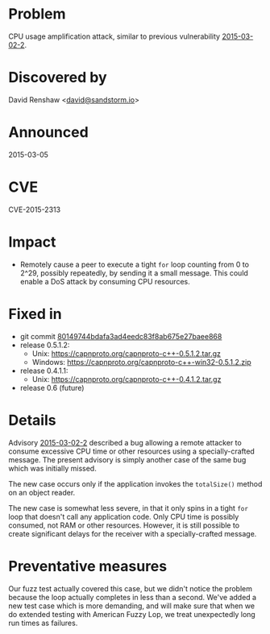 Problem
=======

CPU usage amplification attack, similar to previous vulnerability
[2015-03-02-2][1].

Discovered by
=============

David Renshaw &lt;david@sandstorm.io>

Announced
=========

2015-03-05

CVE
===

CVE-2015-2313

Impact
======

- Remotely cause a peer to execute a tight `for` loop counting from 0 to
  2^29, possibly repeatedly, by sending it a small message. This could enable
  a DoS attack by consuming CPU resources.

Fixed in
========

- git commit [80149744bdafa3ad4eedc83f8ab675e27baee868][0]
- release 0.5.1.2:
  - Unix: https://capnproto.org/capnproto-c++-0.5.1.2.tar.gz
  - Windows: https://capnproto.org/capnproto-c++-win32-0.5.1.2.zip
- release 0.4.1.1:
  - Unix: https://capnproto.org/capnproto-c++-0.4.1.2.tar.gz
- release 0.6 (future)

[0]: https://github.com/capnproto/capnproto/commit/80149744bdafa3ad4eedc83f8ab675e27baee868

Details
=======

Advisory [2015-03-02-2][1] described a bug allowing a remote attacker to
consume excessive CPU time or other resources using a specially-crafted message.
The present advisory is simply another case of the same bug which was initially
missed.

The new case occurs only if the application invokes the `totalSize()` method
on an object reader.

The new case is somewhat less severe, in that it only spins in a tight `for`
loop that doesn't call any application code. Only CPU time is possibly
consumed, not RAM or other resources. However, it is still possible to create
significant delays for the receiver with a specially-crafted message.

[1]: https://github.com/capnproto/capnproto/blob/master/security-advisories/2015-03-02-2-all-cpu-amplification.md

Preventative measures
=====================

Our fuzz test actually covered this case, but we didn't notice the problem
because the loop actually completes in less than a second. We've added a new
test case which is more demanding, and will make sure that when we do extended
testing with American Fuzzy Lop, we treat unexpectedly long run times as
failures.
